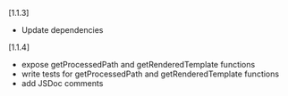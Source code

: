[1.1.3]
- Update dependencies

[1.1.4]
- expose getProcessedPath and getRenderedTemplate functions
- write tests for getProcessedPath and getRenderedTemplate functions
- add JSDoc comments